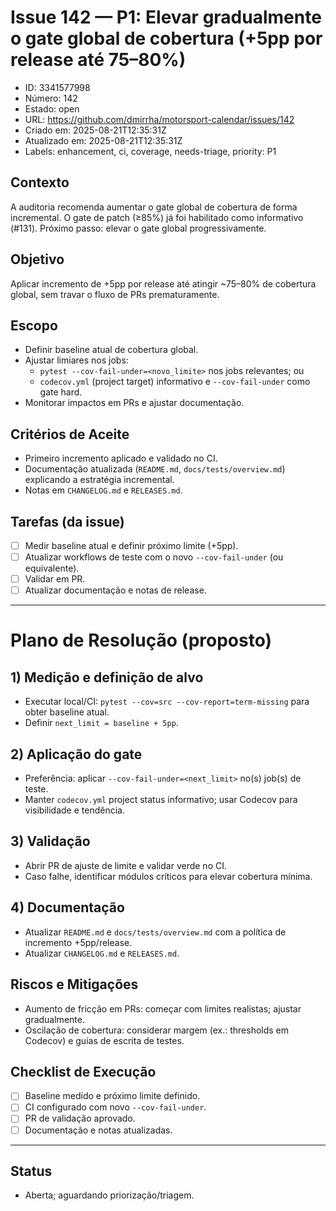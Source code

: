 # Issue 142 — P1: Elevar gradualmente o gate global de cobertura (+5pp por release até 75–80%)

- ID: 3341577998
- Número: 142
- Estado: open
- URL: https://github.com/dmirrha/motorsport-calendar/issues/142
- Criado em: 2025-08-21T12:35:31Z
- Atualizado em: 2025-08-21T12:35:31Z
- Labels: enhancement, ci, coverage, needs-triage, priority: P1

## Contexto
A auditoria recomenda aumentar o gate global de cobertura de forma incremental. O gate de patch (≥85%) já foi habilitado como informativo (#131). Próximo passo: elevar o gate global progressivamente.

## Objetivo
Aplicar incremento de +5pp por release até atingir ~75–80% de cobertura global, sem travar o fluxo de PRs prematuramente.

## Escopo
- Definir baseline atual de cobertura global.
- Ajustar limiares nos jobs:
  - `pytest --cov-fail-under=<novo_limite>` nos jobs relevantes; ou
  - `codecov.yml` (project target) informativo e `--cov-fail-under` como gate hard.
- Monitorar impactos em PRs e ajustar documentação.

## Critérios de Aceite
- Primeiro incremento aplicado e validado no CI.
- Documentação atualizada (`README.md`, `docs/tests/overview.md`) explicando a estratégia incremental.
- Notas em `CHANGELOG.md` e `RELEASES.md`.

## Tarefas (da issue)
- [ ] Medir baseline atual e definir próximo limite (+5pp).
- [ ] Atualizar workflows de teste com o novo `--cov-fail-under` (ou equivalente).
- [ ] Validar em PR.
- [ ] Atualizar documentação e notas de release.

---

# Plano de Resolução (proposto)

## 1) Medição e definição de alvo
- Executar local/CI: `pytest --cov=src --cov-report=term-missing` para obter baseline atual.
- Definir `next_limit = baseline + 5pp`.

## 2) Aplicação do gate
- Preferência: aplicar `--cov-fail-under=<next_limit>` no(s) job(s) de teste.
- Manter `codecov.yml` project status informativo; usar Codecov para visibilidade e tendência.

## 3) Validação
- Abrir PR de ajuste de limite e validar verde no CI.
- Caso falhe, identificar módulos críticos para elevar cobertura mínima.

## 4) Documentação
- Atualizar `README.md` e `docs/tests/overview.md` com a política de incremento +5pp/release.
- Atualizar `CHANGELOG.md` e `RELEASES.md`.

## Riscos e Mitigações
- Aumento de fricção em PRs: começar com limites realistas; ajustar gradualmente.
- Oscilação de cobertura: considerar margem (ex.: thresholds em Codecov) e guias de escrita de testes.

## Checklist de Execução
- [ ] Baseline medido e próximo limite definido.
- [ ] CI configurado com novo `--cov-fail-under`.
- [ ] PR de validação aprovado.
- [ ] Documentação e notas atualizadas.

---

## Status
- Aberta; aguardando priorização/triagem.
